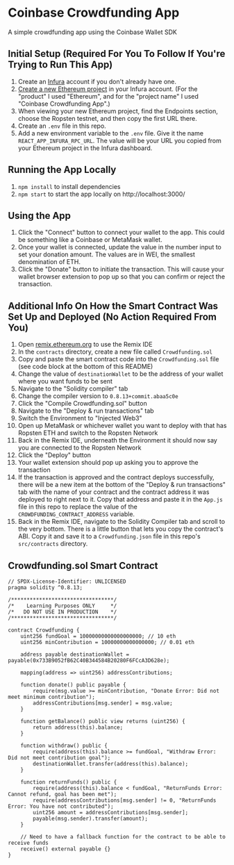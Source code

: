 # Coinbase Crowdfunding App

A simple crowdfunding app using the Coinbase Wallet SDK

## Initial Setup (Required For You To Follow If You're Trying to Run This App)

1. Create an [Infura](http://infura.io/) account if you don't already have one.
2. [Create a new Ethereum project](https://infura.io/create-project) in your Infura account. (For the "product" I used "Ethereum", and for the "project name" I used "Coinbase Crowdfunding App".)
3. When viewing your new Ethereum project, find the Endpoints section, choose the Ropsten testnet, and then copy the first URL there.
4. Create an `.env` file in this repo.
5. Add a new environment variable to the `.env` file. Give it the name `REACT_APP_INFURA_RPC_URL`. The value will be your URL you copied from your Ethereum project in the Infura dashboard.

## Running the App Locally

1. `npm install` to install dependencies
2. `npm start` to start the app locally on http://localhost:3000/

## Using the App

1. Click the "Connect" button to connect your wallet to the app. This could be something like a Coinbase or MetaMask wallet.
2. Once your wallet is connected, update the value in the number input to set your donation amount. The values are in WEI, the smallest denomination of ETH.
3. Click the "Donate" button to initiate the transaction. This will cause your wallet browser extension to pop up so that you can confirm or reject the transaction.

## Additional Info On How the Smart Contract Was Set Up and Deployed (No Action Required From You)

1. Open [remix.ethereum.org](remix.ethereum.org) to use the Remix IDE
2. In the `contracts` directory, create a new file called `Crowdfunding.sol`
3. Copy and paste the smart contract code into the `Crowdfunding.sol` file (see code block at the bottom of this README)
4. Change the value of `destinationWallet` to be the address of your wallet where you want funds to be sent
5. Navigate to the "Solidity compiler" tab
6. Change the compiler version to `0.8.13+commit.abaa5c0e`
7. Click the "Compile Crowdfunding.sol" button
8. Navigate to the "Deploy & run transactions" tab
9. Switch the Environment to "Injected Web3"
10. Open up MetaMask or whichever wallet you want to deploy with that has Ropsten ETH and switch to the Ropsten Network
11. Back in the Remix IDE, underneath the Environment it should now say you are connected to the Ropsten Network
12. Click the "Deploy" button
13. Your wallet extension should pop up asking you to approve the transaction
14. If the transaction is approved and the contract deploys successfully, there will be a new item at the bottom of the "Deploy & run transactions" tab with the name of your contract and the contract address it was deployed to right next to it. Copy that address and paste it in the `App.js` file in this repo to replace the value of the `CROWDFUNDING_CONTRACT_ADDRESS` variable.
15. Back in the Remix IDE, navigate to the Solidity Compiler tab and scroll to the very bottom. There is a little button that lets you copy the contract's ABI. Copy it and save it to a `Crowdfunding.json` file in this repo's `src/contracts` directory.

## Crowdfunding.sol Smart Contract

```sol
// SPDX-License-Identifier: UNLICENSED
pragma solidity ^0.8.13;

/*********************************/
/*    Learning Purposes ONLY     */
/*   DO NOT USE IN PRODUCTION    */
/*********************************/

contract Crowdfunding {
    uint256 fundGoal = 10000000000000000000; // 10 eth
    uint256 minContribution = 10000000000000000; // 0.01 eth

    address payable destinationWallet = payable(0x733B9052fB62C40B344584B20280F6FCcA3D628e);

    mapping(address => uint256) addressContributions;

    function donate() public payable {
        require(msg.value >= minContribution, "Donate Error: Did not meet minimum contribution");
        addressContributions[msg.sender] = msg.value;
    }

    function getBalance() public view returns (uint256) {
        return address(this).balance;
    }

    function withdraw() public {
        require(address(this).balance >= fundGoal, "Withdraw Error: Did not meet contribution goal");
        destinationWallet.transfer(address(this).balance);
    }

    function returnFunds() public {
        require(address(this).balance < fundGoal, "ReturnFunds Error: Cannot refund, goal has been met");
        require(addressContributions[msg.sender] != 0, "ReturnFunds Error: You have not contributed");
        uint256 amount = addressContributions[msg.sender];
        payable(msg.sender).transfer(amount);
    }

    // Need to have a fallback function for the contract to be able to receive funds
    receive() external payable {}
}
```
